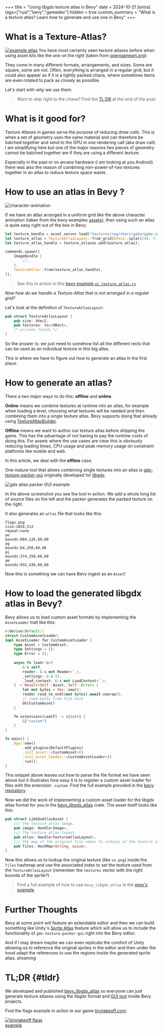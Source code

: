 +++
title = "Using libgdx texture atlas in Bevy"
date = 2024-10-21
[extra]
tags=["rust","bevy","gamedev"] 
hidden = true
custom_summary = "What is a texture atlas? Learn how to generate and use one in Bevy"
+++

# What is a Texture-Atlas?

<a href="https://opengameart.org/content/dungeon-crawl-32x32-tiles" target="_blank"><img src="example-atlas.png" alt="example atlas" style="max-width: 40%" class="inline-img" /></a>
You have most certainly seen texture atlases before when using asset kits like the one on the right (taken from [opengameart.org](https://opengameart.org/content/dungeon-crawl-32x32-tiles)):

They come in many different formats, arrangements, and sizes. Some are square, some are not. Often, everything is arranged in a regular grid, but it could also appear as if it is a tightly packed chaos, where sometimes items are even rotated to pack as closely as possible.

Let's start with *why* we use them.

> Want to skip right to the chase? Find the [TL;DR](#tldr) at the end of the post.

# What is it good for?

Texture Atlases in games serve the purpose of reducing *draw calls*. This is when a set of geometry uses the same material and can therefore be batched together and send to the GPU in one rendering call (aka draw call). I am simplifying here but one of the major reasons two pieces of geometry cannot be batched together are if they are using a different texture.

Especially in the past or on arcane hardware (i am looking at you Android) there was also the reason of combining non-power-of-two textures together in an atlas to reduce texture space waste.

# How to use an atlas in Bevy ?

![character-animation](./gabe-idle-run.png)

If we have an atlas arranged in a uniform grid like the above character animation (taken from the bevy examples [assets](https://github.com/bevyengine/bevy/blob/5c759a1be800209f537bea31d32b8ba7e966b0c1/assets/textures/rpg/chars/gabe/gabe-idle-run.png)),
then using such an atlas is quite easy right out of the box in Bevy:

```rs
let texture_handle = asset_server.load("textures/rpg/chars/gabe/gabe-idle-run.png");
let texture_atlas = TextureAtlasLayout::from_grid(UVec2::splat(24), 7, 1, None, None);
let texture_atlas_handle = texture_atlases.add(texture_atlas);

commands.spawn((
    ImageBundle {
        //...
    },
    TextureAtlas::from(texture_atlas_handle),
));
```
> See this in action in this [bevy example `ui_texture_atlas.rs`](https://bevyengine.org/examples/ui-user-interface/ui-texture-atlas/)

*Now how do we handle a Texture-Atlas that is not arranged in a regular grid?*

Let's look at the definition of `TextureAtlasLayout`:

```rs
pub struct TextureAtlasLayout {
    pub size: UVec2,
    pub textures: Vec<URect>,
    /* private fields */
}
```

So the answer is: we just need to somehow list all the different rects that can be used as an individual texture in this big atlas.

This is where we have to figure out how to generate an atlas in the first place.

# How to generate an atlas?

There a two major ways to do this: **offline** and **online**.

**Online** means we combine textures at runtime into an atlas, for example when loading a level, choosing what textures will be needed and then combining them into a single texture atlas. Bevy supports doing that already using [TextureAtlasBuilder](https://docs.rs/bevy/latest/bevy/prelude/struct.TextureAtlasBuilder.html).

**Offline** means we want to author our texture atlas before shipping the game. This has the advantage of not having to pay the runtime costs of doing this. For assets where the use cases are clear this is obviously reducing loading times, CPU usage and peak memory usage on constraint platforms like mobile and web.

In this article, we deal with the **offline** case.

One mature tool that allows combining single textures into an atlas is [gdx-texture-packer-gui](https://github.com/crashinvaders/gdx-texture-packer-gui) originally developed for [libgdx](https://libgdx.com).

<img src="flags.png" alt="gdx atlas packer GUI example" class="centered" style="max-width: 70%"/>

In the above screenshot you see the tool in action. We add a whole long list of source files on the left and the packer generates the packed texture on the right.

It also generates an `atlas` file that looks like this:

```atlas
flags.png
size:1024,512
repeat:none
ae
bounds:684,126,60,60
ag
bounds:64,250,60,60
ai
bounds:374,250,60,60
am
bounds:932,436,60,60
```

Now this is something we can have Bevy ingest as an `Asset`!

# How to load the generated libgdx atlas in Bevy?

Bevy allows us to load custom asset formats by implementing the `AssetLoader` trait like this:

```rust
#[derive(Default)]
struct CustomAssetLoader;
impl AssetLoader for CustomAssetLoader {
    type Asset = CustomAsset;
    type Settings = ();
    type Error = ();
    
    async fn load<'a>(
        &'a self,
        reader: &'a mut Reader<'_>,
        _settings: &'a (),
        _load_context: &'a mut LoadContext<'_>,
    ) -> Result<Self::Asset, Self::Error> {
        let mut bytes = Vec::new();
        reader.read_to_end(&mut bytes).await.unwrap();
        // load bytes from file here
        Ok(CustomAsset)
    }

    fn extensions(&self) -> &[&str] {
        &["custom"]
    }
}

fn main() {
    App::new()
        .add_plugins(DefaultPlugins)
        .init_asset::<CustomAsset>()
        .init_asset_loader::<CustomAssetLoader>()
        .run();
}
```

This snippet above leaves out how to parse the file format we have seen above but it illustrates how easy it is to register a custom asset loader for files with the extension `.custom`. Find the full example provided in the [bevy repository](https://bevyengine.org/examples/assets/custom-asset/).

Now we did the work of implementing a custom asset loader for the libgdx atlas format for you in the [bevy_libgdx_atlas](https://github.com/rustunit/bevy_libgdx_atlas) crate. The asset itself looks like this:

```rust
pub struct LibGdxAtlasAsset {
    /// The texture atlas image.
    pub image: Handle<Image>,
    /// The texture atlas layout.
    pub atlas: Handle<TextureAtlasLayout>,
    /// The map of the original file names to indices of the texture atlas.
    pub files: HashMap<String, usize>,
}
```

Now this allows us to lookup the original texture (like `us.png`) inside the `files` hashmap and use the associated index to set the texture used from the `TextureAtlasLayout` (remember the `textures` vector with the right bounds of the sprite?).

> Find a full example of how to use `bevy_libgdx_atlas` in the [repo's example](https://github.com/rustunit/bevy_libgdx_atlas/blob/main/examples/animation.rs).

# Further Thoughts

Bevy at some point will feature an extendable editor and then we can build something like Unity's [Sprite Atlas](https://docs.unity3d.com/Manual/sprite/atlas/workflow/optimize-sprite-atlas-usage-size-improved-performance.html) feature which will allow us to include the functionality of `gdx-texture-packer-gui` right into the Bevy editor. 

And if I may dream maybe we can even replicate the comfort of Unity allowing us to reference the original sprites in the editor and then under the hood adapt the references to use the regions inside the generated sprite atlas. *dreaming*

# TL;DR {#tldr}

We developed and published [bevy_libgdx_atlas](https://github.com/rustunit/bevy_libgdx_atlas) 
so everyone can just generate texture atlases using the libgdx format 
and [GUI tool](https://github.com/crashinvaders/gdx-texture-packer-gui) inside Bevy projects.

Find the flags example in action in our game [tinytakeoff.com](https://tinytakeoff.com):

<a href="https://tinytakeoff.com" target="_blank"><img src="tiny.png" alt="tinytakeoff flags example" style="max-width: 30%" class="centered bordered" /></a>